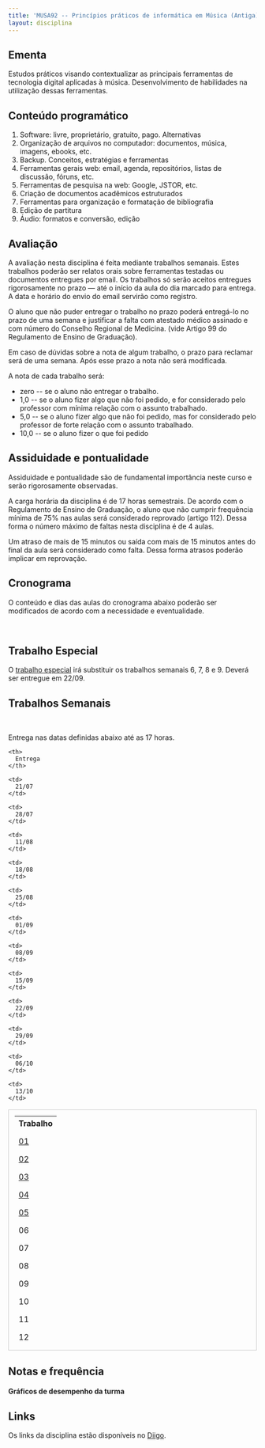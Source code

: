 ```yaml
---
title: 'MUSA92 -- Princípios práticos de informática em Música (Antiga)'
layout: disciplina
---
```


## Ementa

Estudos práticos visando contextualizar as principais ferramentas de tecnologia digital aplicadas à música. Desenvolvimento de habilidades na utilização dessas ferramentas.

## Conteúdo programático

  1. Software: livre, proprietário, gratuito, pago. Alternativas
  2. Organização de arquivos no computador: documentos, música, imagens, ebooks, etc.
  3. Backup. Conceitos, estratégias e ferramentas
  4. Ferramentas gerais web: email, agenda, repositórios, listas de discussão, fóruns, etc.
  5. Ferramentas de pesquisa na web: Google, JSTOR, etc.
  6. Criação de documentos acadêmicos estruturados
  7. Ferramentas para organização e formatação de bibliografia
  8. Edição de partitura
  9. Áudio: formatos e conversão, edição

## Avaliação

A avaliação nesta disciplina é feita mediante trabalhos semanais. Estes trabalhos poderão ser relatos orais sobre ferramentas testadas ou documentos entregues por email. Os trabalhos só serão aceitos entregues rigorosamente no prazo — até o início da aula do dia marcado para entrega. A data e horário do envio do email servirão como registro.

O aluno que não puder entregar o trabalho no prazo poderá entregá-lo no prazo de uma semana e justificar a falta com atestado médico assinado e com número do Conselho Regional de Medicina. (vide Artigo 99 do Regulamento de Ensino de Graduação).

Em caso de dúvidas sobre a nota de algum trabalho, o prazo para reclamar será de uma semana. Após esse prazo a nota não será modificada.

A nota de cada trabalho será:

  * zero -- se o aluno não entregar o trabalho.
  * 1,0 -- se o aluno fizer algo que não foi pedido, e for considerado pelo professor com mínima relação com o assunto trabalhado.
  * 5,0 -- se o aluno fizer algo que não foi pedido, mas for considerado pelo professor de forte relação com o assunto trabalhado.
  * 10,0 -- se o aluno fizer o que foi pedido

## Assiduidade e pontualidade

Assiduidade e pontualidade são de fundamental importância neste curso e serão rigorosamente observadas.

A carga horária da disciplina é de 17 horas semestrais. De acordo com o Regulamento de Ensino de Graduação, o aluno que não cumprir frequência mínima de 75% nas aulas será considerado reprovado (artigo 112). Dessa forma o número máximo de faltas nesta disciplina é de 4 aulas.

Um atraso de mais de 15 minutos ou saída com mais de 15 minutos antes do final da aula será considerado como falta. Dessa forma atrasos poderão implicar em reprovação.

## Cronograma

O conteúdo e dias das aulas do cronograma abaixo poderão ser modificados de acordo com a necessidade e eventualidade.

&nbsp;



## Trabalho Especial

O <a href="https://docs.google.com/document/d/18qz5wLFKohZP6reviQepg6Mh2BQHaJ5RELqfrSuzVr4/edit?usp=sharing" target="_blank">trabalho especial</a> irá substituir os trabalhos semanais 6, 7, 8 e 9. Deverá ser entregue em 22/09.

## Trabalhos Semanais

&nbsp;

Entrega nas datas definidas abaixo até as 17 horas.

<table style="border-collapse: separate; padding: 2px; border: 1px solid #cccccc; border-spacing: 10px;" width="50%">
  <tr>
    <th>
      Trabalho
    </th>
    
    <th>
      Entrega
    </th>
  </tr>
  
  <tr style="padding: 2px; border: 1px solid #cccccc; ; border-spacing: 5px;">
    <td>
      <a href="https://docs.google.com/document/d/1qXRz7hFSoznD1ytDf-Mn-XVPB-dhq7UEv7iFcIqda2I/pub" target="_blank">01</a>
    </td>
    
    <td>
      21/07
    </td>
  </tr>
  
  <tr>
    <td>
      <a href="https://docs.google.com/document/d/1Yz13msEmI9v7OhdDbHJ-4g1dJreaTv8yKBQ1pgjHYKQ/edit?usp=sharing" target="_blank">02</a>
    </td>
    
    <td>
      28/07
    </td>
  </tr>
  
  <tr>
    <td>
      <a href="https://docs.google.com/document/d/1Aj7wZTRc2UnkXcNT4pl7elGuZPM3biWpFAVKNcnyd9o/edit?usp=sharing">03</a>
    </td>
    
    <td>
      11/08
    </td>
  </tr>
  
  <tr>
    <td>
      <a href="https://docs.google.com/document/d/1C0EYtQX3yS9vwsL_BNMNEaGEbCN8IK82jn00hYyJdnc/edit?usp=sharing" target="_blank">04</a>
    </td>
    
    <td>
      18/08
    </td>
  </tr>
  
  <tr>
    <td>
      <a href="https://docs.google.com/document/d/1WKzakhg_jin2YHY3pdoRwITlOjSwOFNbHY7CwFpe7Dg/edit?usp=sharing" target="_blank">05</a>
    </td>
    
    <td>
      25/08
    </td>
  </tr>
  
  <tr>
    <td>
      06
    </td>
    
    <td>
      01/09
    </td>
  </tr>
  
  <tr>
    <td>
      07
    </td>
    
    <td>
      08/09
    </td>
  </tr>
  
  <tr>
    <td>
      08
    </td>
    
    <td>
      15/09
    </td>
  </tr>
  
  <tr>
    <td>
      09
    </td>
    
    <td>
      22/09
    </td>
  </tr>
  
  <tr>
    <td>
      10
    </td>
    
    <td>
      29/09
    </td>
  </tr>
  
  <tr>
    <td>
      11
    </td>
    
    <td>
      06/10
    </td>
  </tr>
  
  <tr>
    <td>
      12
    </td>
    
    <td>
      13/10
    </td>
  </tr>
</table>

## Notas e frequência



#### Gráficos de desempenho da turma



## Links

Os links da disciplina estão disponíveis no <a title="Links da disciplina MUSA92" href="http://www.diigo.com/list/msampaio/ferramentas-computacionais" target="_blank">Diigo</a>.